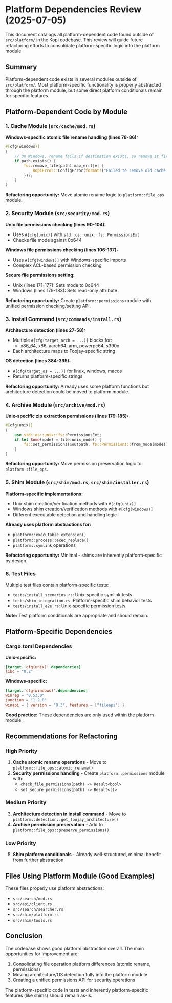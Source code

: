 # Platform Dependencies Review (2025-07-05)

This document catalogs all platform-dependent code found outside of `src/platform/` in the Kopi codebase. This review will guide future refactoring efforts to consolidate platform-specific logic into the platform module.

## Summary

Platform-dependent code exists in several modules outside of `src/platform/`. Most platform-specific functionality is properly abstracted through the platform module, but some direct platform conditionals remain for specific features.

## Platform-Dependent Code by Module

### 1. Cache Module (`src/cache/mod.rs`)

**Windows-specific atomic file rename handling (lines 78-86):**
```rust
#[cfg(windows)]
{
    // On Windows, rename fails if destination exists, so remove it first
    if path.exists() {
        fs::remove_file(path).map_err(|e| {
            KopiError::ConfigError(format!("Failed to remove old cache file: {e}"))
        })?;
    }
}
```

**Refactoring opportunity:** Move atomic rename logic to `platform::file_ops` module.

### 2. Security Module (`src/security/mod.rs`)

**Unix file permissions checking (lines 90-104):**
- Uses `#[cfg(unix)]` with `std::os::unix::fs::PermissionsExt`
- Checks file mode against 0o644

**Windows file permissions checking (lines 106-137):**
- Uses `#[cfg(windows)]` with Windows-specific imports
- Complex ACL-based permission checking

**Secure file permissions setting:**
- Unix (lines 171-177): Sets mode to 0o644
- Windows (lines 179-183): Sets read-only attribute

**Refactoring opportunity:** Create `platform::permissions` module with unified permission checking/setting API.

### 3. Install Command (`src/commands/install.rs`)

**Architecture detection (lines 27-58):**
- Multiple `#[cfg(target_arch = ...)]` blocks for:
  - x86_64, x86, aarch64, arm, powerpc64, s390x
- Each architecture maps to Foojay-specific string

**OS detection (lines 384-395):**
- `#[cfg(target_os = ...)]` for linux, windows, macos
- Returns platform-specific strings

**Refactoring opportunity:** Already uses some platform functions but architecture detection could be moved to platform module.

### 4. Archive Module (`src/archive/mod.rs`)

**Unix-specific zip extraction permissions (lines 179-185):**
```rust
#[cfg(unix)]
{
    use std::os::unix::fs::PermissionsExt;
    if let Some(mode) = file.unix_mode() {
        fs::set_permissions(&outpath, fs::Permissions::from_mode(mode))?;
    }
}
```

**Refactoring opportunity:** Move permission preservation logic to `platform::file_ops`.

### 5. Shim Module (`src/shim/mod.rs`, `src/shim/installer.rs`)

**Platform-specific implementations:**
- Unix shim creation/verification methods with `#[cfg(unix)]`
- Windows shim creation/verification methods with `#[cfg(windows)]`
- Different executable detection and handling logic

**Already uses platform abstractions for:**
- `platform::executable_extension()`
- `platform::process::exec_replace()`
- `platform::symlink` operations

**Refactoring opportunity:** Minimal - shims are inherently platform-specific by design.

### 6. Test Files

Multiple test files contain platform-specific tests:
- `tests/install_scenarios.rs`: Unix-specific symlink tests
- `tests/shim_integration.rs`: Platform-specific shim behavior tests
- `tests/install_e2e.rs`: Unix-specific permission tests

**Note:** Test platform conditionals are appropriate and should remain.

## Platform-Specific Dependencies

### Cargo.toml Dependencies

**Unix-specific:**
```toml
[target.'cfg(unix)'.dependencies]
libc = "0.2"
```

**Windows-specific:**
```toml
[target.'cfg(windows)'.dependencies]
winreg = "0.53.0"
junction = "1.2.0"
winapi = { version = "0.3", features = ["fileapi"] }
```

**Good practice:** These dependencies are only used within the platform module.

## Recommendations for Refactoring

### High Priority

1. **Cache atomic rename operations** - Move to `platform::file_ops::atomic_rename()`
2. **Security permissions handling** - Create `platform::permissions` module with:
   - `check_file_permissions(path) -> Result<bool>`
   - `set_secure_permissions(path) -> Result<()>`

### Medium Priority

3. **Architecture detection in install command** - Move to `platform::detection::get_foojay_architecture()`
4. **Archive permission preservation** - Add to `platform::file_ops::preserve_permissions()`

### Low Priority

5. **Shim platform conditionals** - Already well-structured, minimal benefit from further abstraction

## Files Using Platform Module (Good Examples)

These files properly use platform abstractions:
- `src/search/mod.rs`
- `src/api/client.rs`
- `src/search/searcher.rs`
- `src/shim/platform.rs`
- `src/shim/tools.rs`

## Conclusion

The codebase shows good platform abstraction overall. The main opportunities for improvement are:
1. Consolidating file operation platform differences (atomic rename, permissions)
2. Moving architecture/OS detection fully into the platform module
3. Creating a unified permissions API for security operations

The platform-specific code in tests and inherently platform-specific features (like shims) should remain as-is.